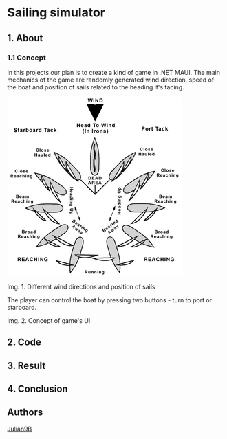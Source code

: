 # Sailing simulator

## 1. About

### 1.1 Concept

In this projects our plan is to create a kind of game in .NET MAUI. The main mechanics of the game are randomly generated wind direction, speed of the boat and position of sails related to the heading it's facing.

![Different wind directions and position of sails](images/winds.jpg)

Img. 1. Different wind directions and position of sails

The player can control the boat by pressing two buttons - turn to port or starboard.

Img. 2. Concept of game's UI

## 2. Code

## 3. Result

## 4. Conclusion

## Authors

[Julian9B](https://github.com/Julian9B)

